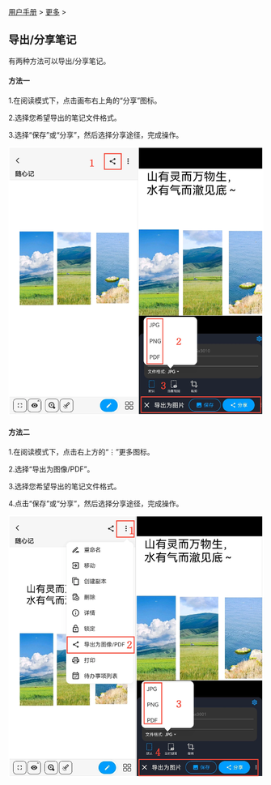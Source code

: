 [用户手册](/dragonnest/drawnote/manual) > [更多](/dragonnest/drawnote/manual/more) >

导出/分享笔记
---
有两种方法可以导出/分享笔记。

#### 方法一
1.在阅读模式下，点击画布右上角的“分享”图标。

2.选择您希望导出的笔记文件格式。

3.选择“保存”或“分享”，然后选择分享途径，完成操作。

![](imgs/export_share_notes3.png)

#### 方法二
1.在阅读模式下，点击右上方的“⋮”更多图标。

2.选择“导出为图像/PDF”。

3.选择您希望导出的笔记文件格式。

4.点击“保存”或“分享”，然后选择分享途径，完成操作。

![](imgs/export_share_notes4.png)
